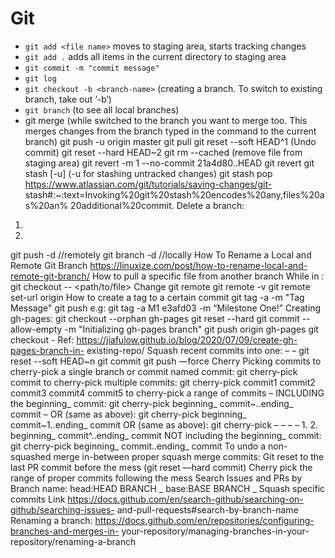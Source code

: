 # Git

- `git add <file name>` moves to staging area, starts tracking changes
- `git add .` adds all items in the current directory to staging area
- `git commit -m "commit message"`
- `git log`
- `git checkout -b <branch-name>` (creating a branch. To switch to existing branch,
take out ‘-b‘)
- `git branch` (to see all local branches)
- git merge <source-branch> (while switched to the branch you want to
merge too. This merges changes from the branch typed in the command to the
current branch)
git push -u origin master
git pull
git reset --soft HEAD^1 (Undo commit)
git reset --hard HEAD~2
git rm --cached <file-name> (remove file from staging area)
git revert -m 1 --no-commit 21a4d80..HEAD
git revert <commit hash>
git stash [-u] (-u for stashing untracked changes)
git stash pop
https://www.atlassian.com/git/tutorials/saving-changes/git-
stash#:~:text=Invoking%20git%20stash%20encodes%20any,files%20as%20an%
20additional%20commit.
Delete a branch:
1.
2.
git push -d <remote
name> <branch
_
_name> //remotely
git branch -d <branch
_name> //locally
How To Rename a Local and Remote Git Branch
https://linuxize.com/post/how-to-rename-local-and-remote-git-branch/
How to pull a specific file from another branch
While in <to branch>:
git checkout <from
_
branch> -- <path/to/file>
Change git remote
git remote -v
git remote set-url origin <ssh link>
How to create a tag to a certain commit
git tag -a <tag name> <commit> -m "Tag Message"
git push <remote name> <tag name>
e.g: git tag -a M1 e3afd03 -m “Milestone One!”
Creating gh-pages:
git checkout --orphan gh-pages
git reset --hard
git commit --allow-empty -m "Initializing gh-pages branch"
git push origin gh-pages
git checkout -
Ref: https://jiafulow.github.io/blog/2020/07/09/create-gh-pages-branch-in-
existing-repo/
Squash recent commits into one:
–
–
git reset --soft HEAD~n
git commit
git push —force
Cherry Picking commits
to cherry-pick a single branch or commit named commit: git cherry-pick
commit
to cherry-pick multiple commits: git cherry-pick commit1 commit2
commit3 commit4 commit5
to cherry-pick a range of commits
–
INCLUDING the beginning_
commit: git cherry-pick
beginning_
commit~..ending_
commit
–
OR (same as above): git cherry-pick
beginning_
commit~1..ending_
commit
OR (same as above): git cherry-pick
–
–
–
–
1.
2.
beginning_
commit^..ending_
commit
NOT including the beginning_
commit: git cherry-pick
beginning_
commit..ending_
commit
To undo a non-squashed merge in-between proper squash merge commits:
Git reset to the last PR commit before the mess (git reset —hard commit)
Cherry pick the range of proper commits following the mess
Search Issues and PRs by Branch name:
head:HEAD
BRANCH
_
base:BASE
BRANCH
_
Squash specific commits
Link
https://docs.github.com/en/search-github/searching-on-github/searching-issues-
and-pull-requests#search-by-branch-name
Renaming a branch:
https://docs.github.com/en/repositories/configuring-branches-and-merges-in-
your-repository/managing-branches-in-your-repository/renaming-a-branch